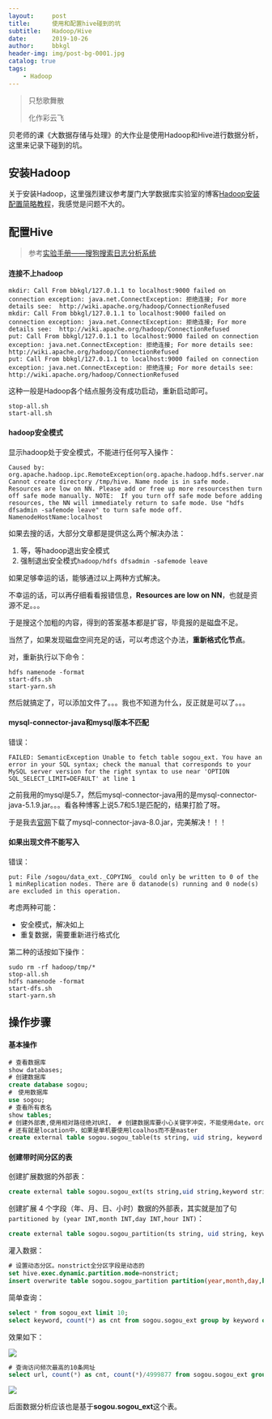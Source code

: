 ```yaml
---
layout:     post
title:      使用和配置hive碰到的坑
subtitle:   Hadoop/Hive
date:       2019-10-26
author:     bbkgl
header-img: img/post-bg-0001.jpg
catalog: true
tags:
    - Hadoop
---
```


>只愁歌舞散
>
>化作彩云飞

贝老师的课《大数据存储与处理》的大作业是使用Hadoop和Hive进行数据分析，这里来记录下碰到的坑。

## 安装Hadoop

关于安装Hadoop，这里强烈建议参考厦门大学数据库实验室的博客[Hadoop安装配置简略教程](<http://dblab.xmu.edu.cn/blog/install-hadoop-simplify/#more-94>)，我感觉是问题不大的。

## 配置Hive

> 参考[实验手册——搜狗搜索日志分析系统](https://www.cnblogs.com/biehongli/p/8074642.html)

####  连接不上hadoop

```shell
mkdir: Call From bbkgl/127.0.1.1 to localhost:9000 failed on connection exception: java.net.ConnectException: 拒绝连接; For more details see:  http://wiki.apache.org/hadoop/ConnectionRefused
mkdir: Call From bbkgl/127.0.1.1 to localhost:9000 failed on connection exception: java.net.ConnectException: 拒绝连接; For more details see:  http://wiki.apache.org/hadoop/ConnectionRefused
put: Call From bbkgl/127.0.1.1 to localhost:9000 failed on connection exception: java.net.ConnectException: 拒绝连接; For more details see:  http://wiki.apache.org/hadoop/ConnectionRefused
put: Call From bbkgl/127.0.1.1 to localhost:9000 failed on connection exception: java.net.ConnectException: 拒绝连接; For more details see:  http://wiki.apache.org/hadoop/ConnectionRefused
```

这种一般是Hadoop各个结点服务没有成功启动，重新启动即可。

```shell
stop-all.sh
start-all.sh
```

#### hadoop安全模式

显示hadoop处于安全模式，不能进行任何写入操作：

```shell
Caused by: org.apache.hadoop.ipc.RemoteException(org.apache.hadoop.hdfs.server.namenode.SafeModeException): Cannot create directory /tmp/hive. Name node is in safe mode.
Resources are low on NN. Please add or free up more resourcesthen turn off safe mode manually. NOTE:  If you turn off safe mode before adding resources, the NN will immediately return to safe mode. Use "hdfs dfsadmin -safemode leave" to turn safe mode off. NamenodeHostName:localhost
```

如果去搜的话，大部分文章都是提供这么两个解决办法：

1. 等，等hadoop退出安全模式
2.  强制退出安全模式`hadoop/hdfs dfsadmin -safemode leave`

如果足够幸运的话，能够通过以上两种方式解决。

不幸运的话，可以再仔细看看报错信息，**Resources are low on NN**，也就是资源不足。。。

于是搜这个加粗的内容，得到的答案基本都是扩容，毕竟报的是磁盘不足。

当然了，如果发现磁盘空间充足的话，可以考虑这个办法，**重新格式化节点**。

对，重新执行以下命令：

```shell
hdfs namenode -format
start-dfs.sh
start-yarn.sh
```

然后就搞定了，可以添加文件了。。。我也不知道为什么，反正就是可以了。。。

#### mysql-connector-java和mysql版本不匹配

错误：

```shell
FAILED: SemanticException Unable to fetch table sogou_ext. You have an error in your SQL syntax; check the manual that corresponds to your MySQL server version for the right syntax to use near 'OPTION SQL_SELECT_LIMIT=DEFAULT' at line 1
```

之前我用的mysql是5.7，然后mysql-connector-java用的是mysql-connector-java-5.1.9.jar。。。看各种博客上说5.7和5.1是匹配的，结果打脸了呀。

于是我去[官网](<http://central.maven.org/maven2/mysql/mysql-connector-java/8.0.11/>)下载了mysql-connector-java-8.0.jar，完美解决！！！

#### 如果出现文件不能写入

错误：

```shell
put: File /sogou/data_ext._COPYING_ could only be written to 0 of the 1 minReplication nodes. There are 0 datanode(s) running and 0 node(s) are excluded in this operation.
```

考虑两种可能：

- 安全模式，解决如上
- 重复数据，需要重新进行格式化

第二种的话按如下操作：

```shell
sudo rm -rf hadoop/tmp/*
stop-all.sh
hdfs namenode -format
start-dfs.sh
start-yarn.sh
```

## 操作步骤

#### 基本操作

```sql
# 查看数据库
show databases;
# 创建数据库
create database sogou;
#　使用数据库
use sogou;
# 查看所有表名
show tables;
# 创建外部表,使用相对路径绝对URI， # 创建数据库要小心关键字冲突，不能使用date，order,user等关键字
# 还有就是location中，如果是单机要使用lcoalhos而不是master
create external table sogou.sogou_table(ts string, uid string, keyword string, rank int, sorder int, url string) comment 'this is the sogou search data' Row FORMAT DELIMITED  FIELDS TERMINATED BY '\t' stored as TEXTFILE  location 'hdfs://localhost:9000/sogou/data';
```

#### 创建带时间分区的表

创建扩展数据的外部表：

```sql
create external table sogou.sogou_ext(ts string,uid string,keyword string,rank int,sorder int,url string,year int,month int,day int,hour int)row format delimited fields terminated by '\t' stored as textfile location 'hdfs://localhost:9000/sogou_ext/data';
```



创建扩展 4 个字段（年、月、日、小时）数据的外部表，其实就是加了句`partitioned by (year INT,month INT,day INT,hour INT)`：

```sql
create external table sogou.sogou_partition(ts string, uid string, keyword string, rank int, sorder int, url string) comment 'this is the sogou search data' partitioned by (year INT,month INT,day INT,hour INT) Row FORMAT DELIMITED FIELDS TERMINATED BY '\t' stored as TEXTFILE;
```

灌入数据：

```sql
# 设置动态分区。nonstrict全分区字段是动态的
set hive.exec.dynamic.partition.mode=nonstrict;
insert overwrite table sogou.sogou_partition partition(year,month,day,hour) select * from sogou.sogou_ext;
```

简单查询：

```sql
select * from sogou_ext limit 10;
select keyword, count(*) as cnt from sogou.sogou_ext group by keyword order by cnt desc limit 30;
```

效果如下：

![](https://pic.superbed.cn/item/5dba79a4bd461d945a7adf4b.jpg)

```sql
# 查询访问频次最高的10条网址
select url, count(*) as cnt, count(*)/4999877 from sogou.sogou_ext group by url order by cnt desc limit 10;
```

![](https://pic.superbed.cn/item/5dba7ec0bd461d945a7b1e5f.jpg)

后面数据分析应该也是基于**sogou.sogou_ext**这个表。

